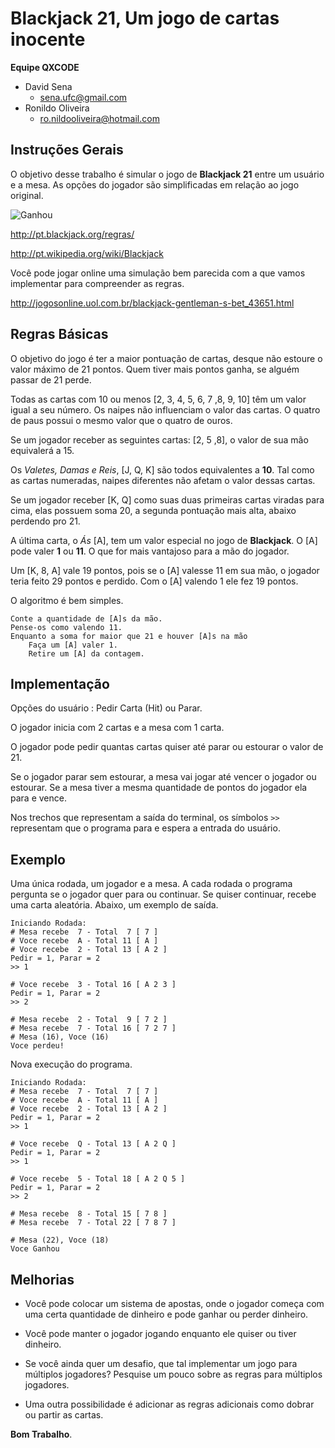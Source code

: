 # Blackjack 21, Um jogo de cartas inocente

**Equipe QXCODE**
* David Sena
    * sena.ufc@gmail.com
* Ronildo Oliveira 
    * ro.nildooliveira@hotmail.com

## Instruções Gerais

O objetivo desse trabalho é simular o jogo de **Blackjack 21** entre um
usuário e a mesa. As opções do jogador são simplificadas em relação ao
jogo original.

![Ganhou](./latex/imagens/blackjack)

<http://pt.blackjack.org/regras/>

<http://pt.wikipedia.org/wiki/Blackjack>

Você pode jogar online uma simulação bem parecida com a que vamos
implementar para compreender as regras.

<http://jogosonline.uol.com.br/blackjack-gentleman-s-bet_43651.html>

## Regras Básicas

O objetivo do jogo é ter a maior pontuação de cartas, desque não estoure o valor
máximo de 21 pontos. Quem tiver mais pontos ganha, se alguém passar de 21 perde.

Todas as cartas com 10 ou menos [2, 3, 4, 5, 6, 7 ,8, 9, 10] têm um
valor igual a seu número. Os naipes não influenciam o valor das cartas.
O quatro de paus possui o mesmo valor que o quatro de ouros. 

Se um jogador receber as seguintes cartas: [2, 5 ,8], o valor de
sua mão equivalerá a 15.

Os _Valetes, Damas e Reis_, [J, Q, K] são todos equivalentes a **10**. 
Tal como as cartas numeradas, naipes diferentes não afetam o valor dessas cartas. 

Se um jogador receber [K, Q] como suas duas primeiras cartas viradas para cima, 
elas possuem soma 20, a segunda pontuação mais alta, abaixo perdendo pro 21.

A última carta, o _Ás_ [A], tem um valor especial no jogo de **Blackjack**. O
[A] pode valer **1** ou **11**. O que for mais vantajoso para a mão do jogador. 

Um [K, 8, A] vale 19 pontos, pois se o [A] valesse 11 em sua mão, o jogador
teria feito 29 pontos e perdido. Com o [A] valendo 1 ele fez 19 pontos. 

O algoritmo é bem simples. 

    Conte a quantidade de [A]s da mão. 
    Pense-os como valendo 11. 
    Enquanto a soma for maior que 21 e houver [A]s na mão
        Faça um [A] valer 1.
        Retire um [A] da contagem.

## Implementação

Opções do usuário : Pedir Carta (Hit) ou Parar.

O jogador inicia com 2 cartas e a mesa com 1 carta.

O jogador pode pedir quantas cartas quiser até parar ou estourar o valor
de 21.

Se o jogador parar sem estourar, a mesa vai jogar até vencer o jogador
ou estourar. Se a mesa tiver a mesma quantidade de pontos do jogador ela
para e vence.

Nos trechos que representam a saída do terminal, os símbolos `>>`
representam que o programa para e espera a entrada do usuário.

## Exemplo

Uma única rodada, um jogador e a mesa. A cada rodada o programa pergunta
se o jogador quer para ou continuar. Se quiser continuar, recebe uma
carta aleatória. Abaixo, um exemplo de saída.

    Iniciando Rodada:
    # Mesa recebe  7 - Total  7 [ 7 ]
    # Voce recebe  A - Total 11 [ A ]
    # Voce recebe  2 - Total 13 [ A 2 ]
    Pedir = 1, Parar = 2 
    >> 1

    # Voce recebe  3 - Total 16 [ A 2 3 ]
    Pedir = 1, Parar = 2 
    >> 2

    # Mesa recebe  2 - Total  9 [ 7 2 ]
    # Mesa recebe  7 - Total 16 [ 7 2 7 ]
    # Mesa (16), Voce (16)
    Voce perdeu!

Nova execução do programa.

    Iniciando Rodada:
    # Mesa recebe  7 - Total  7 [ 7 ]
    # Voce recebe  A - Total 11 [ A ]
    # Voce recebe  2 - Total 13 [ A 2 ]
    Pedir = 1, Parar = 2 
    >> 1

    # Voce recebe  Q - Total 13 [ A 2 Q ]
    Pedir = 1, Parar = 2 
    >> 1

    # Voce recebe  5 - Total 18 [ A 2 Q 5 ]
    Pedir = 1, Parar = 2 
    >> 2

    # Mesa recebe  8 - Total 15 [ 7 8 ]
    # Mesa recebe  7 - Total 22 [ 7 8 7 ]

    # Mesa (22), Voce (18)
    Voce Ganhou

## Melhorias

-   Você pode colocar um sistema de apostas, onde o jogador começa com
    uma certa quantidade de dinheiro e pode ganhar ou perder dinheiro.

-   Você pode manter o jogador jogando enquanto ele quiser ou tiver
    dinheiro.

-   Se você ainda quer um desafio, que tal implementar um jogo para
    múltiplos jogadores? Pesquise um pouco sobre as regras para
    múltiplos jogadores.

-   Uma outra possibilidade é adicionar as regras adicionais como dobrar
    ou partir as cartas.

**Bom Trabalho**.

